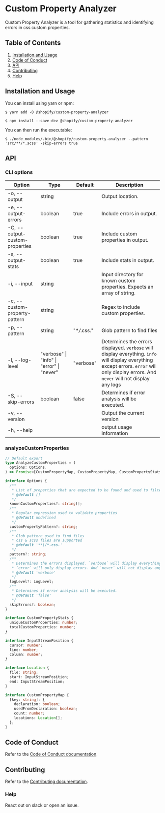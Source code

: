 # Custom Property Analyzer

Custom Property Analyzer is a tool for gathering statistics and identifying errors in css custom properties.

## Table of Contents

1. [Installation and Usage](#installation-and-usage)
2. [Code of Conduct](#code-of-conduct)
3. [API](#api)
4. [Contributing](#contributing)
5. [Help](#help)

## <a name="installation-and-usage"></a>Installation and Usage

You can install using yarn or npm:

```
$ yarn add -D @shopify/custom-property-analyzer
```

```
$ npm install --save-dev @shopify/custom-property-analyzer
```

You can then run the executable:

```
$ ./node_modules/.bin/@shopify/custom-property-analyzer --pattern 'src/**/*.scss' -skip-errors true
```

## <a name="api"></a>API

### CLI options

| Option                         | Type                                      | Default      | Description                                                                                                                                                                               |
| ------------------------------ | ----------------------------------------- | ------------ | ----------------------------------------------------------------------------------------------------------------------------------------------------------------------------------------- |
| -o, --output                   | string                                    |              | Output location.                                                                                                                                                                          |
| -e, --output-errors            | boolean                                   | true         | Include errors in output.                                                                                                                                                                 |
| -C, --output-custom-properties | boolean                                   | true         | Include custom properties in output.                                                                                                                                                      |
| -s, --output-stats             | boolean                                   | true         | Include stats in output.                                                                                                                                                                  |
| -i, --input                    | string                                    |              | Input directory for known custom properties. Expects an array of string.                                                                                                                  |
| -c, --custom-property-pattern  | string                                    |              | Regex to include custom properties.                                                                                                                                                       |
| -p, --pattern                  | string                                    | "\*_/_.css." | Glob pattern to find files                                                                                                                                                                |
| -l, --log-level                | "verbose" \| "info" \| "error" \| "never" | "verbose"    | Determines the errors displayed. `verbose` will display everything. `info` will display everything except errors. `error` will only display errors. And `never` will not display any logs |
| -S, --skip-errors              | boolean                                   | false        | Determines if error analysis will be executed.                                                                                                                                            |
| -v, --version                  |                                           |              | Output the current version                                                                                                                                                                |
| -h, --help                     |                                           |              | output usage information                                                                                                                                                                  |

### analyzeCustomProperties

```ts
// Default export
type AnalyzeCustomProperties = (
  options: Options,
) => Promise<[CustomPropertyMap, CustomPropertyMap, CustomPropertyStats]>;

interface Options {
  /**
   * List of properties that are expected to be found and used to filter properties that are found
   * @default []
   */
  knownCustomProperties?: string[];
  /**
   * Regular expression used to validate properties
   * @default undefined
   */
  customPropertyPattern?: string;
  /**
   * Glob pattern used to find files
   * css & scss files are supported
   * @default '**\/*.css.'
   */
  pattern?: string;
  /**
   * Determines the errors displayed. `verbose` will display everything. `info` will display everything except errors.
   * `error` will only display errors. And `never` will not display any logs
   * @default 'verbose'
   */
  logLevel?: LogLevel;
  /**
   * Determines if error analysis will be executed.
   * @default 'false'
   */
  skipErrors?: boolean;
}

interface CustomPropertyStats {
  uniqueCustomProperties: number;
  totalCustomProperties: number;
}

interface InputStreamPosition {
  cursor: number;
  line: number;
  column: number;
}

interface Location {
  file: string;
  start: InputStreamPosition;
  end: InputStreamPosition;
}

interface CustomPropertyMap {
  [key: string]: {
    declaration: boolean;
    usedFromDeclaration: boolean;
    count: number;
    locations: Location[];
  };
}
```

## <a name="code-of-conduct"></a>Code of Conduct

Refer to the [Code of Conduct documentation](CODE_OF_CONDUCT.md).

## <a name="contributing"></a>Contributing

Refer to the [Contributing documentation](CONTRIBUTING.md).

### <a name="help"></a>Help

React out on slack or open an issue.
